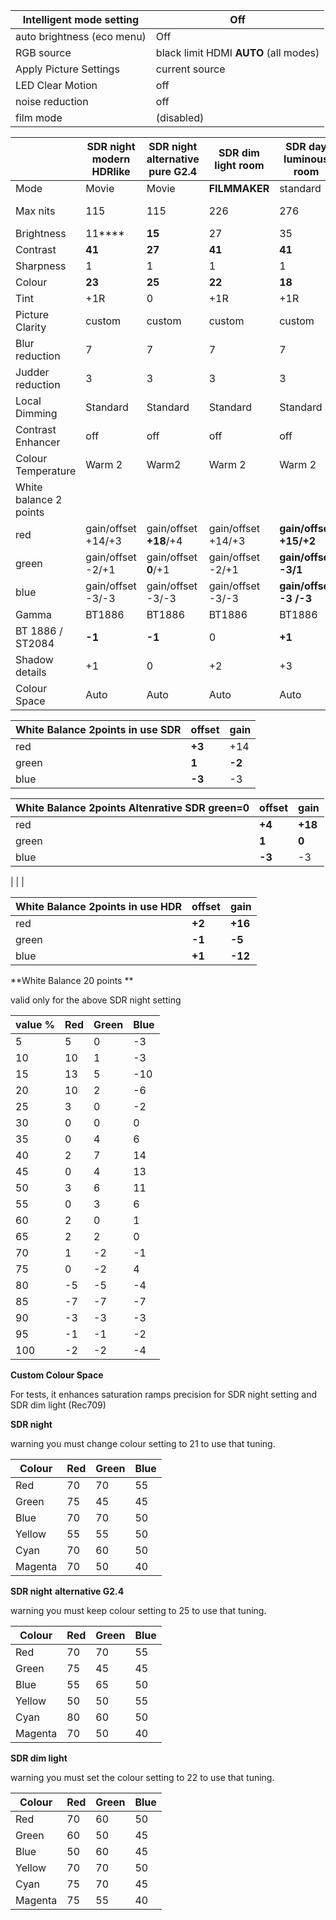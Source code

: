 | Intelligent mode setting   | Off                                     |
| -------------------------- | --------------------------------------- |
| auto brightness (eco menu) | Off                                     |
| RGB source                 | black limit  HDMI  **AUTO** (all modes) |
| Apply Picture Settings     | current source                          |
| LED Clear Motion           | off                                     |
| noise reduction            | off                                     |
| film mode                  | (disabled)                              |


|                        | SDR night modern HDRlike | SDR night   alternative pure G2.4 | SDR dim light room | SDR day luminous room  | SDR day live/game/sport | HDR film night       | HDR  film day Maximum | HDR film day/dim     | SDR PS4 day gaming     |
| ---------------------- | ------------------------ | --------------------------------- | ------------------ | ---------------------- | ----------------------- | -------------------- | --------------------- | -------------------- | ---------------------- |
| Mode                   | Movie                    | Movie                             | **FILMMAKER**      | standard               | **Natural**             | Movie                | **FILMMAKER**         | **FILMMAKER**        | standard               |
| Max nits               | 115                      | 115                               | 226                | 276                    | x                       | 50%/100% **100/450** | 50%/100% **254/1016** | 50%/100% **195/854** | x                      |
| Brightness             | 11****                   | **15**                            | 27                 | 35                     | 40                      | **24**               | **50**                | **44**               | 35                     |
| Contrast               | **41**                   | **27**                            | **41**             | **41**                 | 45                      | **26**               | **38**                | **33**               | 40                     |
| Sharpness              | 1                        | 1                                 | 1                  | 1                      | 1                       | 0                    | 0                     | 0                    | 1                      |
| Colour                 | **23**                   | **25**                            | **22**             | **18**                 | **15**                  | **30**               | **26**                | **27**               | **18**                 |
| Tint                   | +1R                      | 0                                 | +1R                | +1R                    | +1R                     | +1R                  | +1R                   | +1R                  | +1R                    |
| Picture Clarity        | custom                   | custom                            | custom             | custom                 | custom                  | custom               | custom                | custom               | **auto**               |
| Blur reduction         | 7                        | 7                                 | 7                  | 7                      | **10**                  | 7                    | 7                     | 7                    |                        |
| Judder reduction       | 3                        | 3                                 | 3                  | 3                      | **5**                   | 3                    | 3                     | 3                    |                        |
| Local Dimming          | Standard                 | Standard                          | Standard           | Standard               | Standard                | **Standard**         | **Standard**          | **Standard**         | Standard               |
| Contrast Enhancer      | off                      | off                               | off                | off                    | off                     | **High**             | **low**               | **low**              | off                    |
| Colour Temperature     | Warm 2                   | Warm2                             | Warm 2             | Warm 2                 | Warm 2                  | Warm 2               | Warm 2                | Warm 2               | Warm 2                 |
| White balance 2 points |                          |                                   |                    |                        |                         |                      |                       |                      |                        |
| red                    | gain/offset +14/+3       | gain/offset **+18**/+4            | gain/offset +14/+3 | **gain/offset +15/+2** |                         | gain/offset +16/+2   | gain/offset +16/+2    | gain/offset +16/+2   | **gain/offset +15/+2** |
| green                  | gain/offset -2/+1        | gain/offset **0**/+1              | gain/offset -2/+1  | **gain/offset -3/1**   |                         | gain/offset -5/-1    | gain/offset -5/-1     | gain/offset -5/+1    | **gain/offset -3/1**   |
| blue                   | gain/offset -3/-3        | gain/offset -3/-3                 | gain/offset -3/-3  | **gain/offset -3 /-3** |                         | gain/offset -12/+1   | gain/offset -12/+1    | gain/offset -12/+1   | **gain/offset 0 /-3**  |
| Gamma                  | BT1886                   | BT1886                            | BT1886             | BT1886                 | BT1886                  | ST2084               | ST2084                | ST2084               | BT1886                 |
| BT 1886 / ST2084       | **-1**                   | **-1**                            | 0                  | **+1**                 | 0                       | **-3**               | **-2**                | **-2**               | 0                      |
| Shadow details         | +1                       | 0                                 | +2                 | +3                     | 0                       | **-1**               | **+1**                | **0**                | 0                      |
| Colour Space           | Auto                     | Auto                              | Auto               | Auto                   | Native (greyed)         | **auto**             | **auto**              | **auto**             | **auto**               |



| White Balance 2points in use SDR | offset | gain   |
| -------------------------------- | ------ | ------ |
| red                              | **+3** | +14    |
| green                            | **1**  | **-2** |
| blue                             | **-3** | -3     |



| White Balance 2points Altenrative SDR green=0 | offset | gain    |
| --------------------------------------------- | ------ | ------- |
| red                                           | **+4** | **+18** |
| green                                         | **1**  | **0**   |
| blue                                          | **-3** | -3      |

|
|
|

| White Balance 2points in use HDR | offset | gain    |
| -------------------------------- | ------ | ------- |
| red                              | **+2** | **+16** |
| green                            | **-1** | **-5**  |
| blue                             | **+1** | **-12** |

**White Balance 20 points **

valid only for the above SDR night setting

| value % | Red  | Green | Blue |
| ------- | ---- | ----- | ---- |
| 5       | 5    | 0     | -3   |
| 10      | 10   | 1     | -3   |
| 15      | 13   | 5     | -10  |
| 20      | 10   | 2     | -6   |
| 25      | 3    | 0     | -2   |
| 30      | 0    | 0     | 0    |
| 35      | 0    | 4     | 6    |
| 40      | 2    | 7     | 14   |
| 45      | 0    | 4     | 13   |
| 50      | 3    | 6     | 11   |
| 55      | 0    | 3     | 6    |
| 60      | 2    | 0     | 1    |
| 65      | 2    | 2     | 0    |
| 70      | 1    | -2    | -1   |
| 75      | 0    | -2    | 4    |
| 80      | -5   | -5    | -4   |
| 85      | -7   | -7    | -7   |
| 90      | -3   | -3    | -3   |
| 95      | -1   | -1    | -2   |
| 100     | -2   | -2    | -4   |

**Custom Colour Space**

For tests, it enhances saturation ramps precision for SDR night setting and SDR dim light (Rec709)

**SDR night**

warning you must change colour setting to 21 to use that tuning. 

| Colour  | Red  | Green | Blue |
| ------- | ---- | ----- | ---- |
| Red     | 70   | 70    | 55   |
| Green   | 75   | 45    | 45   |
| Blue    | 70   | 70    | 50   |
| Yellow  | 55   | 55    | 50   |
| Cyan    | 70   | 60    | 50   |
| Magenta | 70   | 50    | 40   |

**SDR night** **alternative G2.4**

warning you must keep colour setting to 25 to use that tuning. 

| Colour  | Red  | Green | Blue |
| ------- | ---- | ----- | ---- |
| Red     | 70   | 70    | 55   |
| Green   | 75   | 45    | 45   |
| Blue    | 55   | 65    | 50   |
| Yellow  | 50   | 50    | 55   |
| Cyan    | 80   | 60    | 50   |
| Magenta | 70   | 50    | 40   |





**SDR dim light**

warning you must set the colour setting to 22 to use that tuning.

| Colour  | Red  | Green | Blue |
| ------- | ---- | ----- | ---- |
| Red     | 70   | 60    | 50   |
| Green   | 60   | 50    | 45   |
| Blue    | 50   | 60    | 45   |
| Yellow  | 70   | 70    | 50   |
| Cyan    | 75   | 70    | 45   |
| Magenta | 75   | 55    | 40   |